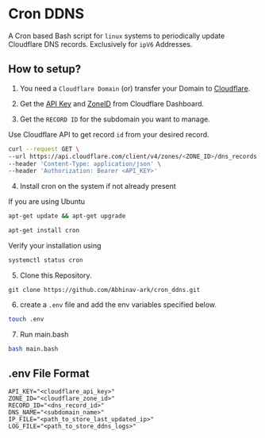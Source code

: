 # Cron DDNS
A Cron based Bash script for `linux` systems to periodically update Cloudflare DNS records. Exclusively for `ipV6` Addresses.

## How to setup?
1. You need a `Cloudflare Domain` (or) transfer your Domain to [Cloudflare](https://developers.cloudflare.com/registrar/get-started/transfer-domain-to-cloudflare/).
   
2. Get the [API Key](https://developers.cloudflare.com/fundamentals/api/get-started/create-token/) and [ZoneID](https://developers.cloudflare.com/fundamentals/setup/find-account-and-zone-ids/) from Cloudflare Dashboard.

3. Get the `RECORD ID` for the subdomain you want to manage.

Use Cloudflare API to get record `id` from your desired record.
```bash
curl --request GET \
--url https://api.cloudflare.com/client/v4/zones/<ZONE_ID>/dns_records \
--header 'Content-Type: application/json' \
--header 'Authorization: Bearer <API_KEY>'
```

4. Install cron on the system if not already present

If you are using Ubuntu
```bash
apt-get update && apt-get upgrade
```
```bash
apt-get install cron
```
Verify your installation using
```bash
systemctl status cron
```

5. Clone this Repository.
```git
git clone https://github.com/Abhinav-ark/cron_ddns.git
```

6. create a `.env` file and add the env variables specified below.
```bash
touch .env
```

7. Run main.bash
```bash
bash main.bash
```

## .env File Format
```.env
API_KEY="<cloudflare_api_key>"
ZONE_ID="<cloudflare_zone_id>"
RECORD_ID="<dns_record_id>"
DNS_NAME="<subdomain_name>"
IP_FILE="<path_to_store_last_updated_ip>"
LOG_FILE="<path_to_store_ddns_logs>"
```
